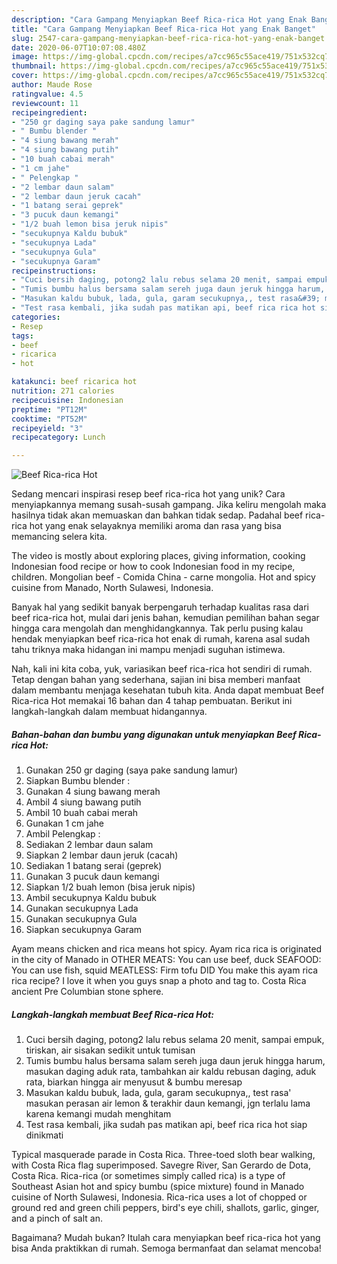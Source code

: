 ```yaml
---
description: "Cara Gampang Menyiapkan Beef Rica-rica Hot yang Enak Banget"
title: "Cara Gampang Menyiapkan Beef Rica-rica Hot yang Enak Banget"
slug: 2547-cara-gampang-menyiapkan-beef-rica-rica-hot-yang-enak-banget
date: 2020-06-07T10:07:08.480Z
image: https://img-global.cpcdn.com/recipes/a7cc965c55ace419/751x532cq70/beef-rica-rica-hot-foto-resep-utama.jpg
thumbnail: https://img-global.cpcdn.com/recipes/a7cc965c55ace419/751x532cq70/beef-rica-rica-hot-foto-resep-utama.jpg
cover: https://img-global.cpcdn.com/recipes/a7cc965c55ace419/751x532cq70/beef-rica-rica-hot-foto-resep-utama.jpg
author: Maude Rose
ratingvalue: 4.5
reviewcount: 11
recipeingredient:
- "250 gr daging saya pake sandung lamur"
- " Bumbu blender "
- "4 siung bawang merah"
- "4 siung bawang putih"
- "10 buah cabai merah"
- "1 cm jahe"
- " Pelengkap "
- "2 lembar daun salam"
- "2 lembar daun jeruk cacah"
- "1 batang serai geprek"
- "3 pucuk daun kemangi"
- "1/2 buah lemon bisa jeruk nipis"
- "secukupnya Kaldu bubuk"
- "secukupnya Lada"
- "secukupnya Gula"
- "secukupnya Garam"
recipeinstructions:
- "Cuci bersih daging, potong2 lalu rebus selama 20 menit, sampai empuk, tiriskan, air sisakan sedikit untuk tumisan"
- "Tumis bumbu halus bersama salam sereh juga daun jeruk hingga harum, masukan daging aduk rata, tambahkan air kaldu rebusan daging, aduk rata, biarkan hingga air menyusut &amp; bumbu meresap"
- "Masukan kaldu bubuk, lada, gula, garam secukupnya,, test rasa&#39; masukan perasan air lemon &amp; terakhir daun kemangi, jgn terlalu lama karena kemangi mudah menghitam"
- "Test rasa kembali, jika sudah pas matikan api, beef rica rica hot siap dinikmati"
categories:
- Resep
tags:
- beef
- ricarica
- hot

katakunci: beef ricarica hot 
nutrition: 271 calories
recipecuisine: Indonesian
preptime: "PT12M"
cooktime: "PT52M"
recipeyield: "3"
recipecategory: Lunch

---
```



![Beef Rica-rica Hot](https://img-global.cpcdn.com/recipes/a7cc965c55ace419/751x532cq70/beef-rica-rica-hot-foto-resep-utama.jpg)

Sedang mencari inspirasi resep beef rica-rica hot yang unik? Cara menyiapkannya memang susah-susah gampang. Jika keliru mengolah maka hasilnya tidak akan memuaskan dan bahkan tidak sedap. Padahal beef rica-rica hot yang enak selayaknya memiliki aroma dan rasa yang bisa memancing selera kita.

The video is mostly about exploring places, giving information, cooking Indonesian food recipe or how to cook Indonesian food in my recipe, children. Mongolian beef - Comida China - carne mongolia. Hot and spicy cuisine from Manado, North Sulawesi, Indonesia.

Banyak hal yang sedikit banyak berpengaruh terhadap kualitas rasa dari beef rica-rica hot, mulai dari jenis bahan, kemudian pemilihan bahan segar hingga cara mengolah dan menghidangkannya. Tak perlu pusing kalau hendak menyiapkan beef rica-rica hot enak di rumah, karena asal sudah tahu triknya maka hidangan ini mampu menjadi suguhan istimewa.


Nah, kali ini kita coba, yuk, variasikan beef rica-rica hot sendiri di rumah. Tetap dengan bahan yang sederhana, sajian ini bisa memberi manfaat dalam membantu menjaga kesehatan tubuh kita. Anda dapat membuat Beef Rica-rica Hot memakai 16 bahan dan 4 tahap pembuatan. Berikut ini langkah-langkah dalam membuat hidangannya.

<!--inarticleads1-->

##### Bahan-bahan dan bumbu yang digunakan untuk menyiapkan Beef Rica-rica Hot:

1. Gunakan 250 gr daging (saya pake sandung lamur)
1. Siapkan  Bumbu blender :
1. Gunakan 4 siung bawang merah
1. Ambil 4 siung bawang putih
1. Ambil 10 buah cabai merah
1. Gunakan 1 cm jahe
1. Ambil  Pelengkap :
1. Sediakan 2 lembar daun salam
1. Siapkan 2 lembar daun jeruk (cacah)
1. Sediakan 1 batang serai (geprek)
1. Gunakan 3 pucuk daun kemangi
1. Siapkan 1/2 buah lemon (bisa jeruk nipis)
1. Ambil secukupnya Kaldu bubuk
1. Gunakan secukupnya Lada
1. Gunakan secukupnya Gula
1. Siapkan secukupnya Garam


Ayam means chicken and rica means hot spicy. Ayam rica rica is originated in the city of Manado in OTHER MEATS: You can use beef, duck SEAFOOD: You can use fish, squid MEATLESS: Firm tofu DID You make this ayam rica rica recipe? I love it when you guys snap a photo and tag to. Costa Rica ancient Pre Columbian stone sphere. 

<!--inarticleads2-->

##### Langkah-langkah membuat Beef Rica-rica Hot:

1. Cuci bersih daging, potong2 lalu rebus selama 20 menit, sampai empuk, tiriskan, air sisakan sedikit untuk tumisan
1. Tumis bumbu halus bersama salam sereh juga daun jeruk hingga harum, masukan daging aduk rata, tambahkan air kaldu rebusan daging, aduk rata, biarkan hingga air menyusut &amp; bumbu meresap
1. Masukan kaldu bubuk, lada, gula, garam secukupnya,, test rasa&#39; masukan perasan air lemon &amp; terakhir daun kemangi, jgn terlalu lama karena kemangi mudah menghitam
1. Test rasa kembali, jika sudah pas matikan api, beef rica rica hot siap dinikmati


Typical masquerade parade in Costa Rica. Three-toed sloth bear walking, with Costa Rica flag superimposed. Savegre River, San Gerardo de Dota, Costa Rica. Rica-rica (or sometimes simply called rica) is a type of Southeast Asian hot and spicy bumbu (spice mixture) found in Manado cuisine of North Sulawesi, Indonesia. Rica-rica uses a lot of chopped or ground red and green chili peppers, bird&#39;s eye chili, shallots, garlic, ginger, and a pinch of salt an. 

Bagaimana? Mudah bukan? Itulah cara menyiapkan beef rica-rica hot yang bisa Anda praktikkan di rumah. Semoga bermanfaat dan selamat mencoba!
